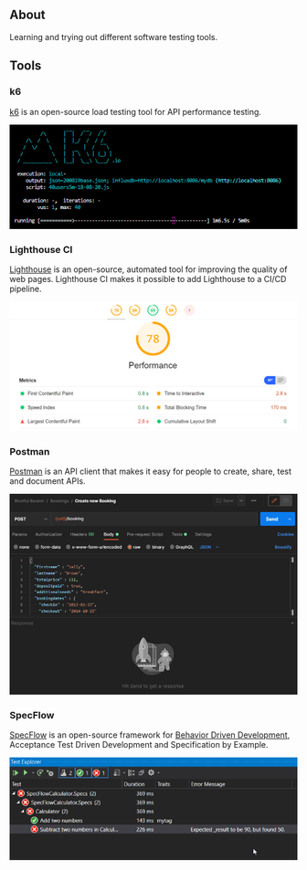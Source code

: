 ## About

Learning and trying out different software testing tools.


## Tools

### k6

[k6](https://k6.io/) is an open-source load testing tool for API performance testing.

<img src="https://github.com/EmElkan/100DaysOfCode/blob/master/images/day26.gif" alt="Image of code snippet">

### Lighthouse CI

[Lighthouse](https://developers.google.com/web/tools/lighthouse) is an open-source, automated tool for improving the quality of web pages. Lighthouse CI makes it possible to add Lighthouse to a CI/CD pipeline.

<img src="https://github.com/EmElkan/100DaysOfCode/blob/master/images/day80.PNG" alt="Image of Lighthouse HTML report snippet" width="700">

### Postman

[Postman](https://www.postman.com/) is an API client that makes it easy for people to create, share, test and document APIs.

<img src="https://github.com/EmElkan/100DaysOfCode/blob/master/images/day88.gif" alt="Gif of Postman" width="750">

### SpecFlow

[SpecFlow](https://docs.specflow.org/projects/getting-started/en/latest/index.html) is an open-source framework for [Behavior Driven Development](https://specflow.org/bdd/), Acceptance Test Driven Development and Specification by Example.

<img src="https://github.com/EmElkan/100DaysOfCode/blob/master/images/day69.gif" alt="Image of code snippet">